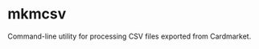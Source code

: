 # mkmcsv
<!---
[![CMake](https://github.com/demogorgon1/mkmcsv/actions/workflows/cmake.yml/badge.svg)](https://github.com/demogorgon1/mkmcsv/actions/workflows/cmake.yml)
-->

Command-line utility for processing CSV files exported from Cardmarket.
